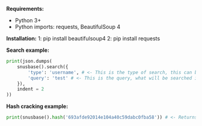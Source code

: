 **Requirements:**
- Python 3+
- Python imports: requests, BeautifulSoup 4

**Installation:**
1: pip install beautifulsoup4
2: pip install requests

**Search example:**
```python
print(json.dumps(
    snusbase().search({
        'type': 'username', # <- This is the type of search, this can be username, password, email, lastip, hash, name.
        'query': 'test' # <- This is the query, what will be searched in snusbase's databases.
    }),
    indent = 2
))
```

**Hash cracking example:**
```python
print(snusbase().hash('693afde92014e104a40c59dabc0fba58')) # <- Returns the cracked hash, for example this outputs "Undertaker123"
```
